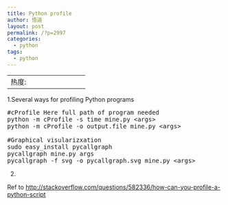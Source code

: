 ```yaml
---
title: Python profile
author: 悟道
layout: post
permalink: /?p=2997
categories:
  - python
tags:
  - python
---
```

 
<table>
  <tr cellpadding=0><td>
    热度:
  </td><td cellpadding=0><img src='http://210.75.224.29/wordpress/wp-content/plugins/statpresscn/images/sun.gif' width=10 height=10 border=0 /></td><td cellpadding=0><img src='http://210.75.224.29/wordpress/wp-content/plugins/statpresscn/images/sun_dark.gif' width=10 height=10 border=0 /></td><td cellpadding=0><img src='http://210.75.224.29/wordpress/wp-content/plugins/statpresscn/images/sun_dark.gif' width=10 height=10 border=0 /></td><td cellpadding=0><img src='http://210.75.224.29/wordpress/wp-content/plugins/statpresscn/images/sun_dark.gif' width=10 height=10 border=0 /></td><td cellpadding=0><img src='http://210.75.224.29/wordpress/wp-content/plugins/statpresscn/images/sun_dark.gif' width=10 height=10 border=0 /></td></tr>
</table>

1.Several ways for profiling Python programs

<pre class="brush: bash; title: ; notranslate" title="">#cProfile Here full path of program needed
python -m cProfile -s time mine.py &lt;args&gt;   
python -m cProfile -o output.file mine.py &lt;args&gt;

#Graphical visularizxation
sudo easy_install pycallgraph
pycallgraph mine.py args
pycallgraph -f svg -o pycallgraph.svg mine.py &lt;args&gt;
</pre>

2.

Ref to http://stackoverflow.com/questions/582336/how-can-you-profile-a-python-script